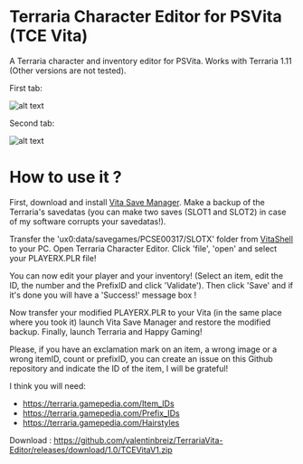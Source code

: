 # Terraria Character Editor for PSVita (TCE Vita)
A Terraria character and inventory editor for PSVita. Works with Terraria 1.11 (Other versions are not tested).

First tab:

![alt text](https://image.noelshack.com/fichiers/2017/31/1/1501524044-tce1.png)

Second tab:

![alt text](https://image.noelshack.com/fichiers/2017/31/1/1501524044-tce2.png)

# How to use it ?
First, download and install [Vita Save Manager](https://github.com/d3m3vilurr/vita-savemgr/releases). Make a backup of the Terraria's savedatas (you can make two saves (SLOT1 and SLOT2) in case of my software corrupts your savedatas!).

Transfer the 'ux0:data/savegames/PCSE00317/SLOTX' folder from [VitaShell](https://github.com/TheOfficialFloW/VitaShell/releases) to your PC. Open Terraria Character Editor. Click 'file', 'open' and select your PLAYERX.PLR file!

You can now edit your player and your inventory! (Select an item, edit the ID, the number and the PrefixID and click 'Validate'). Then click 'Save' and if it's done you will have a 'Success!' message box !

Now transfer your modified PLAYERX.PLR to your Vita (in the same place where you took it) launch Vita Save Manager and restore the modified backup. Finally, launch Terraria and Happy Gaming!

Please, if you have an exclamation mark on an item, a wrong image or a wrong itemID, count or prefixID, you can create an issue on this Github repository and indicate the ID of the item, I will be grateful!

I think you will need:
- https://terraria.gamepedia.com/Item_IDs
- https://terraria.gamepedia.com/Prefix_IDs
- https://terraria.gamepedia.com/Hairstyles

Download : https://github.com/valentinbreiz/TerrariaVita-Editor/releases/download/1.0/TCEVitaV1.zip
